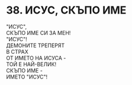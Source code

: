 # 38. ИСУС, СКЪПО ИМЕ  
  
"ИСУС",  
СКЪПО ИМЕ СИ ЗА МЕН!  
"ИСУС"!  
ДЕМОНИТЕ ТРЕПЕРЯТ  
В СТРАХ  
ОТ ИМЕТО НА ИСУСА -  
ТОЙ Е НАЙ-ВЕЛИК!  
СКЪПО ИМЕ -  
ИМЕТО "ИСУС"!  


<DownloadsButton pdf="/pdf/38-isus-skypo-ime.pdf" />

<DownloadChordsButton pdf="/chords/38-isus-skypo-ime_akord.pdf"/>
